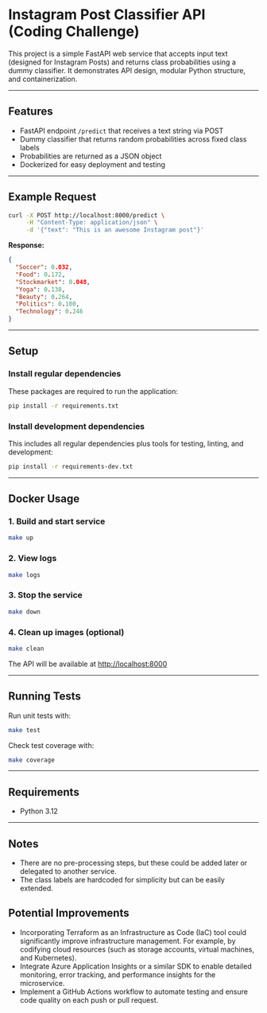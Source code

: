 # Instagram Post Classifier API (Coding Challenge)

This project is a simple FastAPI web service that accepts input text (designed for Instagram Posts) and returns class probabilities using a dummy classifier. It demonstrates API design, modular Python structure, and containerization.

---

## Features

- FastAPI endpoint `/predict` that receives a text string via POST
- Dummy classifier that returns random probabilities across fixed class labels
- Probabilities are returned as a JSON object
- Dockerized for easy deployment and testing

---

## Example Request

```bash
curl -X POST http://localhost:8000/predict \
     -H "Content-Type: application/json" \
     -d '{"text": "This is an awesome Instagram post"}'
```

**Response:**

```json
{
  "Soccer": 0.032,
  "Food": 0.172,
  "Stockmarket": 0.048,
  "Yoga": 0.138,
  "Beauty": 0.264,
  "Politics": 0.100,
  "Technology": 0.246
}
```

---

## Setup

### Install regular dependencies

These packages are required to run the application:

```bash
pip install -r requirements.txt
```

### Install development dependencies

This includes all regular dependencies plus tools for testing, linting, and development:

```bash
pip install -r requirements-dev.txt
```

---

## Docker Usage

### 1. Build and start service

```bash
make up
```

### 2. View logs

```bash
make logs
```

### 3. Stop the service

```bash
make down
```

### 4. Clean up images (optional)

```bash
make clean
```

The API will be available at [http://localhost:8000](http://localhost:8000)

---

## Running Tests

Run unit tests with:

```bash
make test
```

Check test coverage with:

```bash
make coverage
```

---

## Requirements

- Python 3.12

---

## Notes

- There are no pre-processing steps, but these could be added later or delegated to another service.
- The class labels are hardcoded for simplicity but can be easily extended.

## Potential Improvements
- Incorporating Terraform as an Infrastructure as Code (IaC) tool could significantly improve infrastructure management. For example, by codifying cloud resources (such as storage accounts, virtual machines, and Kubernetes).
- Integrate Azure Application Insights or a similar SDK to enable detailed monitoring, error tracking, and performance insights for the microservice.
- Implement a GitHub Actions workflow to automate testing and ensure code quality on each push or pull request.